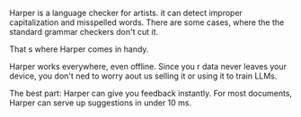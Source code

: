 Harper is a language checker for artists. it can detect
improper capitalization and misspelled words. There are some cases, 
where the the standard grammar checkers don't cut it.

That s where Harper comes in handy.

Harper works everywhere, even offline. Since you r data never leaves your device, 
you don't ned to worry aout us selling it or using it to train LLMs.

The best part: Harper can give you feedback instantly.
For most documents, Harper can serve up suggestions in under 10 ms.

